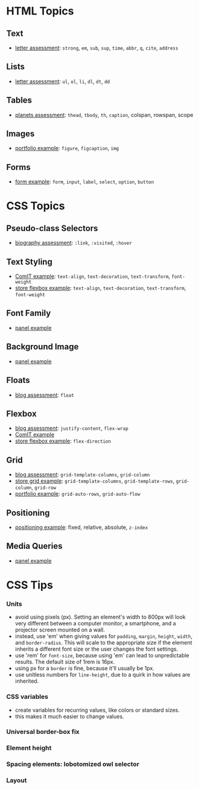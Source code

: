 # HTML Topics

## Text
- [letter assessment](letter-assessment): `strong`, `em`, `sub`, `sup`, `time`, `abbr`, `q`, `cite`, `address`

## Lists
- [letter assessment](letter-assessment): `ul`, `ol`, `li`, `dl`, `dt`, `dd`

## Tables
- [planets assessment](planets-assessment): `thead`, `tbody`, `th`, `caption`, colspan, rowspan, scope 

## Images
- [portfolio example](portfolio-example): `figure`, `figcaption`, `img`

## Forms
- [form example](form-example): `form`, `input`, `label`, `select`, `option`, `button`


# CSS Topics

## Pseudo-class Selectors
- [biography assessment](biography-assessment): `:link`, `:visited`, `:hover`

## Text Styling
- [ComIT example](comit-example): `text-align`, `text-decoration`, `text-transform`, `font-weight`
- [store flexbox example](store-flexbox-example): `text-align`, `text-decoration`, `text-transform`, `font-weight`

## Font Family 
- [panel example](panel-example)

## Background Image
- [panel example](panel-example)

## Floats
- [blog assessment](blog-assessment): `float`

## Flexbox
- [blog assessment](blog-assessment): `justify-content`, `flex-wrap`
- [ComIT example](comit-example)
- [store flexbox example](store-flexbox-example): `flex-direction`

## Grid
- [blog assessment](blog-assessment): `grid-template-columns`, `grid-column`
- [store grid example](store-grid-example): `grid-template-columns`, `grid-template-rows`, `grid-column`, `grid-row`
- [portfolio example](portfolio-example): `grid-auto-rows`, `grid-auto-flow`

## Positioning
- [positioning example](positioning-example): fixed, relative, absolute, `z-index`

## Media Queries
- [panel example](panel-example)


# CSS Tips

### Units
- avoid using pixels (px). Setting an element's width to 800px will look very different between a computer monitor, a smartphone, and a projector screen mounted on a wall.
- instead, use 'em' when giving values for `padding`, `margin`, `height`, `width`, and `border-radius`. This will scale to the appropriate size if the element inherits a different font size or the user changes the font settings.
- use 'rem' for `font-size`, because using 'em' can lead to unpredictable results. The default size of 1rem is 16px.
- using px for a `border` is fine, because it'll usually be 1px.
- use unitless numbers for `line-height`, due to a quirk in how values are inherited.

### CSS variables
- create variables for recurring values, like colors or standard sizes.
- this makes it much easier to change values.

### Universal border-box fix

### Element height

### Spacing elements: lobotomized owl selector

### Layout
